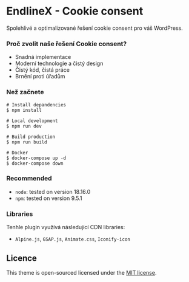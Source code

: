 # EndlineX - Cookie consent

Spolehlivé a optimalizované řešení cookie consent pro váš WordPress.

### Proč zvolit naše řešení Cookie consent?
- Snadná implementace
- Moderní technologie a čistý design
- Čistý kód, čistá práce
- Brnění proti úřadům

### Než začnete

```
# Install depandencies
$ npm install

# Local development
$ npm run dev

# Build production
$ npm run build

# Docker
$ docker-compose up -d
$ docker-compose down
```

### Recommended

- `node`: tested on version 18.16.0
- `npm`: tested on version 9.5.1

### Libraries

Tenhle plugin využívá následující CDN libraries:

- `Alpine.js`, `GSAP.js`, `Animate.css`, `Iconify-icon`

## Licence

This theme is open-sourced licensed under the [MIT license](https://opensource.org/licenses/MIT).